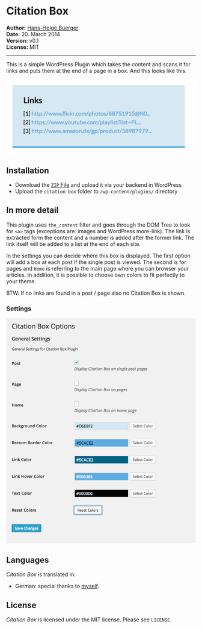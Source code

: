 Citation Box
============
__Author:__ [Hans-Helge Buerger](http://hanshelgebuerger.de)  
__Date:__ 20. March 2014  
__Version:__ v0.1  
__License:__ MIT  

***

This is a simple WordPress Plugin which takes the content and scans it for links and puts them at the end of a page in a box. And this looks like this.

![Example of a Citation Box](screenshots/Citationbox.png)

Installation
------------

* Download the [`ZIP` File](https://github.com/obstschale/citationbox/archive/master.zip) and upload it via your backend in WordPress
* Upload the `citation-box` folder to `/wp-content/plugins/` directory

In more detail
--------------

This plugin uses `the_content` filter and goes through the DOM Tree to look for `<a>` tags (exceptions are: images and WordPress more-link). The link is extracted form the content and a number is added after the former link. The link itself will be added to a list at the end of each site.

In the settings you can decide where this box is displayed. The first option will add a box at each post if the single post is viewed. The second is for pages and `Home` is referring to the main page where you can browser your articles. In addition, it is possible to choose own colors to fit perfectly to your theme.

BTW: If no links are found in a post / page also no Citation Box is shown.


### Settings

![Screenshot of settings](screenshots/Settings.png)


Languages
---------

_Citation Box_ is translated in:

* German: special thanks to [myself](https://github.com/obstschale).

License
-------

_Citation Box_ is licensed under the MIT license. Please see `LICENSE`.
